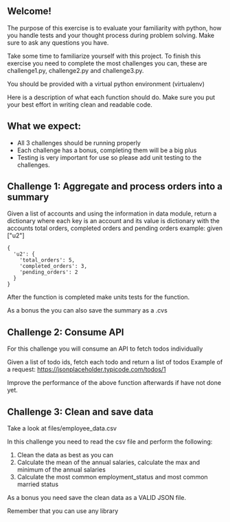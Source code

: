 ## Welcome!

The purpose of this exercise is to evaluate your familiarity with python, how you handle tests and your thought process during problem solving. Make sure to ask any questions you have.

Take some time to familiarize yourself with this project. To finish this exercise you need to complete the most challenges you can, these are challenge1.py, challenge2.py and challenge3.py.

You should be provided with a virtual python environment (virtualenv)

Here is a description of what each function should do. Make sure you put your best effort in writing clean and readable code.


## What we expect:
 - All 3 challenges should be running properly
 - Each challenge has a bonus, completing them will be a big plus
 - Testing is very important for use so please add unit testing to the challenges.


## Challenge 1: Aggregate and process orders into a summary

Given a list of accounts and using the information in data module, return a dictionary where each key is an account and its value is dictionary with the accounts total orders, completed orders and pending orders
example:
given ["u2"]

```
{
  'u2': {
    'total_orders': 5,
    'completed_orders': 3,
    'pending_orders': 2
  }
}
```

After the function is completed make units tests for the function.

As a bonus the you can also save the summary as a .cvs

## Challenge 2: Consume API

For this challenge you will consume an API to fetch todos individually

Given a list of todo ids,  fetch each todo and return a list of todos
Example of a request: https://jsonplaceholder.typicode.com/todos/1

Improve the performance of the above function afterwards if have not done yet.


## Challenge 3: Clean and save data

Take a look at files/employee_data.csv

In this challenge you need to read the csv file and perform the following:
1. Clean the data as best as you can
2. Calculate the mean of the annual salaries, calculate the max and minimum of the annual salaries
3. Calculate the most common employment_status and most common married status


As a bonus you need save the clean data as a VALID JSON file.

Remember that you can use any library